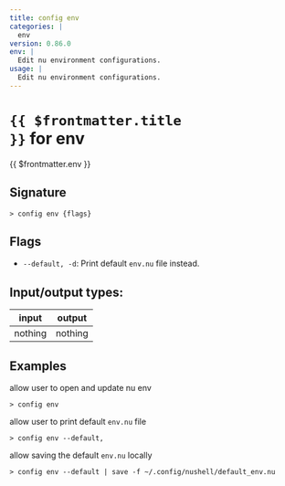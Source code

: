 ```yaml
---
title: config env
categories: |
  env
version: 0.86.0
env: |
  Edit nu environment configurations.
usage: |
  Edit nu environment configurations.
---
```

<!-- This file is automatically generated. Please edit the command in https://github.com/nushell/nushell instead. -->

# <code>{{ $frontmatter.title }}</code> for env

<div class='command-title'>{{ $frontmatter.env }}</div>

## Signature

```> config env {flags} ```

## Flags

 -  `--default, -d`: Print default `env.nu` file instead.


## Input/output types:

| input   | output  |
| ------- | ------- |
| nothing | nothing |

## Examples

allow user to open and update nu env
```nu
> config env

```

allow user to print default `env.nu` file
```nu
> config env --default,

```

allow saving the default `env.nu` locally
```nu
> config env --default | save -f ~/.config/nushell/default_env.nu

```
